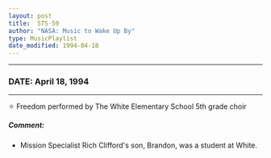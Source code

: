 ```yaml
---
layout: post
title:  STS-59
author: "NASA: Music to Wake Up By"
type: MusicPlaylist
date_modified: 1994-04-18
---
```


----
### DATE: April 18, 1994
----
✧ Freedom performed by The White Elementary School 5th grade choir

##### Comment:
* Mission Specialist Rich Clifford's son, Brandon, was a student at White.
